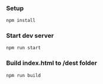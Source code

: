### Setup

```sh
npm install
```

### Start dev server

```sh
npm run start
```

### Build index.html to /dest folder

```sh
npm run build
```